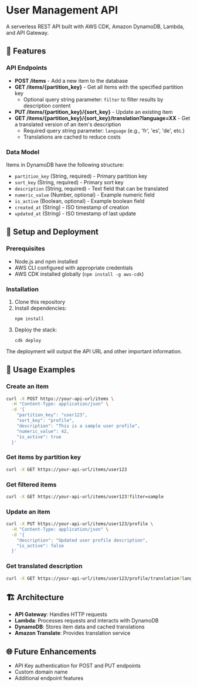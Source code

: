 # User Management API

A serverless REST API built with AWS CDK, Amazon DynamoDB, Lambda, and API Gateway.

## 🚀 Features

### API Endpoints

- **POST /items** - Add a new item to the database
- **GET /items/{partition_key}** - Get all items with the specified partition key
  - Optional query string parameter: `filter` to filter results by description content
- **PUT /items/{partition_key}/{sort_key}** - Update an existing item
- **GET /items/{partition_key}/{sort_key}/translation?language=XX** - Get a translated version of an item's description
  - Required query string parameter: `language` (e.g., 'fr', 'es', 'de', etc.)
  - Translations are cached to reduce costs

### Data Model

Items in DynamoDB have the following structure:
- `partition_key` (String, required) - Primary partition key
- `sort_key` (String, required) - Primary sort key
- `description` (String, required) - Text field that can be translated
- `numeric_value` (Number, optional) - Example numeric field
- `is_active` (Boolean, optional) - Example boolean field
- `created_at` (String) - ISO timestamp of creation
- `updated_at` (String) - ISO timestamp of last update

## 🔧 Setup and Deployment

### Prerequisites

- Node.js and npm installed
- AWS CLI configured with appropriate credentials
- AWS CDK installed globally (`npm install -g aws-cdk`)

### Installation

1. Clone this repository
2. Install dependencies:
   ```
   npm install
   ```
3. Deploy the stack:
   ```
   cdk deploy
   ```

The deployment will output the API URL and other important information.

## 📝 Usage Examples

### Create an item

```bash
curl -X POST https://your-api-url/items \
  -H "Content-Type: application/json" \
  -d '{
    "partition_key": "user123",
    "sort_key": "profile",
    "description": "This is a sample user profile",
    "numeric_value": 42,
    "is_active": true
  }'
```

### Get items by partition key

```bash
curl -X GET https://your-api-url/items/user123
```

### Get filtered items

```bash
curl -X GET https://your-api-url/items/user123?filter=sample
```

### Update an item

```bash
curl -X PUT https://your-api-url/items/user123/profile \
  -H "Content-Type: application/json" \
  -d '{
    "description": "Updated user profile description",
    "is_active": false
  }'
```

### Get translated description

```bash
curl -X GET https://your-api-url/items/user123/profile/translation?language=fr
```

## 🏗️ Architecture

- **API Gateway**: Handles HTTP requests
- **Lambda**: Processes requests and interacts with DynamoDB
- **DynamoDB**: Stores item data and cached translations
- **Amazon Translate**: Provides translation service

## 🌐 Future Enhancements

- API Key authentication for POST and PUT endpoints
- Custom domain name
- Additional endpoint features 
